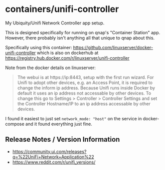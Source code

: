 # containers/unifi-controller

My Ubiquity/Unifi Network Controller app setup.

This is designed specifically for running on qnap's "Container Station" app. However, there probably isn't anything all that unique to qnap about this.

Specifically using this container: https://github.com/linuxserver/docker-unifi-controller which is also on dockerhub at https://registry.hub.docker.com/r/linuxserver/unifi-controller

Note from the docker details on linuxserver:

> The webui is at https://ip:8443, setup with the first run wizard.
> For Unifi to adopt other devices, e.g. an Access Point, it is required to change the inform ip address. Because Unifi runs inside Docker by default it uses an ip address not accessable by other devices. To change this go to Settings > Controller > Controller Settings and set the Controller Hostname/IP to an ip address accessable by other devices.

I found it easiest to just set `network_mode: "host"` on the service in docker-compose and it found everything just fine.

## Release Notes / Version Information

- https://community.ui.com/releases?q=%22UniFi+Network+Application%22
- https://www.reddit.com/r/unifi_versions/
